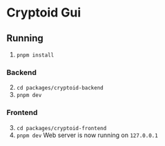 # Cryptoid Gui
## Running
1) `pnpm install`
### Backend
2) `cd packages/cryptoid-backend`
3) `pnpm dev`
### Frontend
3) `cd packages/cryptoid-frontend`
4) `pnpm dev`
Web server is now running on `127.0.0.1`
